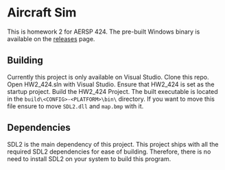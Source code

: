 # Aircraft Sim

This is homework 2 for AERSP 424. The pre-built Windows binary is available on the [releases](https://github.com/voidstar240/aircraft-sim/releases) page.

## Building

Currently this project is only available on Visual Studio.
Clone this repo. Open HW2_424.sln with Visual Studio.
Ensure that HW2_424 is set as the startup project.
Build the HW2_424 Project. The built executable is located in
the `build\<CONFIG>-<PLATFORM>\bin\` directory. If you want to
move this file ensure to move `SDL2.dll` and `map.bmp` with it.

## Dependencies

SDL2 is the main dependency of this project. This project ships with all the
required SDL2 dependencies for ease of building. Therefore, there is no need
to install SDL2 on your system to build this program.